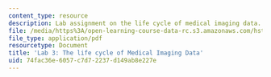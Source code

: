 ```yaml
---
content_type: resource
description: Lab assignment on the life cycle of medical imaging data.
file: /media/https%3A/open-learning-course-data-rc.s3.amazonaws.com/hst-583-functional-magnetic-resonance-imaging-data-acquisition-and-analysis-fall-2008/74fac36e6057c7d72237d149ab8e227e_lab3.pdf
file_type: application/pdf
resourcetype: Document
title: 'Lab 3: The life cycle of Medical Imaging Data'
uid: 74fac36e-6057-c7d7-2237-d149ab8e227e
---
```

